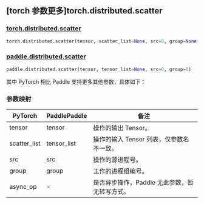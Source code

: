## [torch 参数更多]torch.distributed.scatter

### [torch.distributed.scatter](https://pytorch.org/docs/1.13/distributed.html#torch.distributed.scatter)

```python
torch.distributed.scatter(tensor, scatter_list=None, src=0, group=None, async_op=False)
```

### [paddle.distributed.scatter](https://www.paddlepaddle.org.cn/documentation/docs/zh/api/paddle/distributed/scatter_cn.html)

```python
paddle.distributed.scatter(tensor, tensor_list=None, src=0, group=0)
```

其中 PyTorch 相比 Paddle 支持更多其他参数，具体如下：

### 参数映射

| PyTorch      | PaddlePaddle | 备注                                          |
| ------------ | ------------ | --------------------------------------------- |
| tensor       | tensor       | 操作的输出 Tensor。                           |
| scatter_list | tensor_list  | 操作的输入 Tensor 列表，仅参数名不一致。      |
| src          | src          | 操作的源进程号。                              |
| group        | group        | 工作的进程组编号。                            |
| async_op     | -            | 是否异步操作，Paddle 无此参数，暂无转写方式。 |
